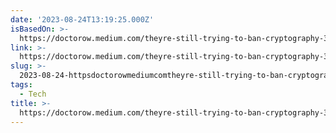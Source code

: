 ```yaml
---
date: '2023-08-24T13:19:25.000Z'
isBasedOn: >-
  https://doctorow.medium.com/theyre-still-trying-to-ban-cryptography-33aa668dc602
link: >-
  https://doctorow.medium.com/theyre-still-trying-to-ban-cryptography-33aa668dc602
slug: >-
  2023-08-24-httpsdoctorowmediumcomtheyre-still-trying-to-ban-cryptography-33aa668dc602
tags:
  - Tech
title: >-
  https://doctorow.medium.com/theyre-still-trying-to-ban-cryptography-33aa668dc602
---
```


